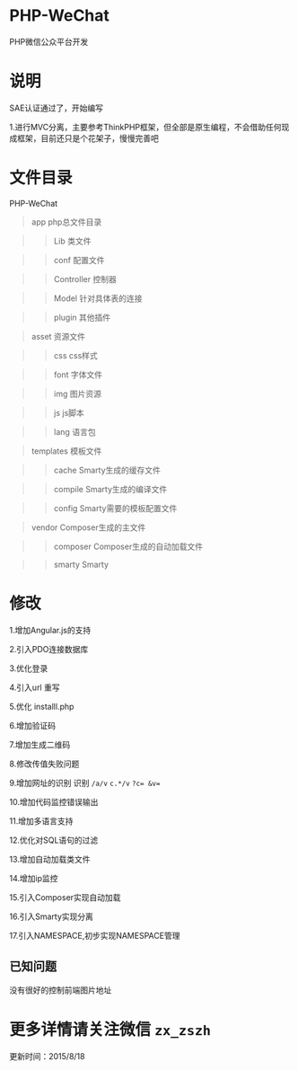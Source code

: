# PHP-WeChat
PHP微信公众平台开发

# 说明
SAE认证通过了，开始编写

1.进行MVC分离，主要参考ThinkPHP框架，但全部是原生编程，不会借助任何现成框架，目前还只是个花架子，慢慢完善吧

# 文件目录

PHP-WeChat

>app    		php总文件目录

>>Lib			类文件

>>conf			配置文件

>>Controller	控制器

>>Model			针对具体表的连接

>>plugin		其他插件

>asset			资源文件

>>css			css样式

>>font			字体文件

>>img			图片资源

>>js			js脚本

>>lang			语言包

>templates      模板文件

>>cache			Smarty生成的缓存文件

>>compile		Smarty生成的编译文件

>>config		Smarty需要的模板配置文件

>vendor			Composer生成的主文件

>>composer		Composer生成的自动加载文件

>>smarty		Smarty

# 修改
1.增加Angular.js的支持

2.引入PDO连接数据库

3.优化登录

4.引入url 重写

5.优化 installl.php

6.增加验证码

7.增加生成二维码

8.修改传值失败问题

9.增加网址的识别            识别 `/a/v` `c.*/v` `?c= &v= `

10.增加代码监控错误输出

11.增加多语言支持

12.优化对SQL语句的过滤

13.增加自动加载类文件

14.增加ip监控

15.引入Composer实现自动加载

16.引入Smarty实现分离

17.引入NAMESPACE,初步实现NAMESPACE管理


已知问题
-------

没有很好的控制前端图片地址


# 更多详情请关注微信 `zx_zszh`

更新时间：2015/8/18

